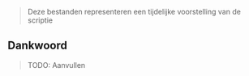 >Deze bestanden representeren een tijdelijke voorstelling van de scriptie

## Dankwoord

>TODO: Aanvullen



